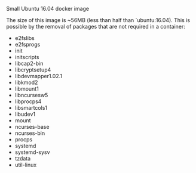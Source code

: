 
Small Ubuntu 16.04 docker image

The size of this image is ~56MB (less than half than `ubuntu:16.04).
This is possible by the removal of packages that are not required in a container:
- e2fslibs
- e2fsprogs
- init
- initscripts
- libcap2-bin
- libcryptsetup4
- libdevmapper1.02.1
- libkmod2
- libmount1
- libncursesw5
- libprocps4
- libsmartcols1
- libudev1
- mount
- ncurses-base
- ncurses-bin
- procps
- systemd
- systemd-sysv
- tzdata
- util-linux
